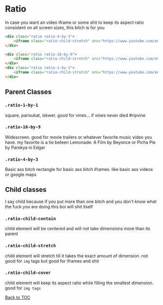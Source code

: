 

# Ratio

In case you want an video iframe or some shit to keep its aspect ratio consistent on all screen sizes, this bitch is for you

```html
<div class="ratio ratio-4-by-3">
	<iframe class="ratio-child-stretch" src="https://www.youtube.com/embed/kwEZRPkAAu8" frameborder="0" allow="accelerometer; autoplay; encrypted-media; gyroscope; picture-in-picture" allowfullscreen></iframe>
</div>

<div class="ratio ratio-16-by-9">
	<iframe class="ratio-child-stretch" src="https://www.youtube.com/embed/qlOTNtUvhe8" frameborder="0" allow="accelerometer; autoplay; encrypted-media; gyroscope; picture-in-picture" allowfullscreen></iframe>
</div>
<div class="ratio ratio-1-by-1">
	<iframe class="ratio-child-stretch" src="https://www.youtube.com/embed/zHhg5hDs6Q8" frameborder="0" allow="accelerometer; autoplay; encrypted-media; gyroscope; picture-in-picture" allowfullscreen></iframe>
</div>
```

## Parent Classes

### **`.ratio-1-by-1`** 

square, parisukat, iskwer. good for vines... if vines never died #ripvine


### **`.ratio-16-by-9`** 

Widescreen. good for movie trailers or whatever favorite music video you have. my favorite is a tie beteen Lemonade: A Film by Beyonce or Picha Pie by Parokya ni Edgar



### **`.ratio-4-by-3`** 

Basic ass bitch rectangle for basic ass bitch iframes. like basic ass videos or google maps


## Child classes

I say child because if you put more than one bitch and you don't know what the fuck you are doing this boi will shit itself


### **`.ratio-child-contain`** 

child element will be centered and will not take dimensions more than its parent


### **`.ratio-child-stretch`** 

child element will stretch till it takes the exact amount of dimension. not good for `img` tags but good for iframes and shit

### **`.ratio-child-cover`** 

child element will keep its aspect ratio while filling the smallest dimension. good for `img tags` 


[Back to TOC](../../../readme.md)